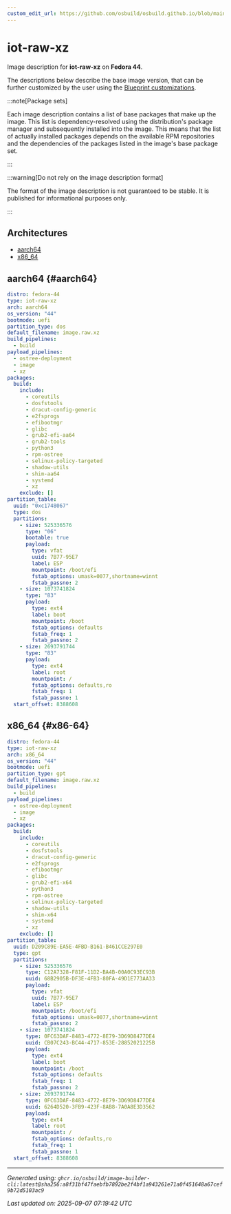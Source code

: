 ```yaml
---
custom_edit_url: https://github.com/osbuild/osbuild.github.io/blob/main/scripts/pull_image_descriptions.py
---
```


# iot-raw-xz

<!--
[//]: # ( DO NOT MODIFY THIS FILE! )
[//]: # ( This content is generated by `scripts/pull_image_descriptions.py` )
[//]: # ( Generated on: 2025-09-07 07:19:42 UTC )
-->

Image description for **iot-raw-xz** on **Fedora 44**.

The descriptions below describe the base image version, that can be further customized by the user using the [Blueprint customizations](../../01-blueprint-reference.md).

:::note[Package sets]

Each image description contains a list of base packages that make up the image. This list is dependency-resolved using the distribution's package manager and subsequently installed into the image. This means that the list of actually installed packages depends on the available RPM repositories and the dependencies of the packages listed in the image's base package set.

:::

:::warning[Do not rely on the image description format]

The format of the image description is not guaranteed to be stable. It is published for informational purposes only.

:::

## Architectures

- [aarch64](#aarch64)
- [x86_64](#x86-64)

## aarch64 {#aarch64}

```yaml
distro: fedora-44
type: iot-raw-xz
arch: aarch64
os_version: "44"
bootmode: uefi
partition_type: dos
default_filename: image.raw.xz
build_pipelines:
  - build
payload_pipelines:
  - ostree-deployment
  - image
  - xz
packages:
  build:
    include:
      - coreutils
      - dosfstools
      - dracut-config-generic
      - e2fsprogs
      - efibootmgr
      - glibc
      - grub2-efi-aa64
      - grub2-tools
      - python3
      - rpm-ostree
      - selinux-policy-targeted
      - shadow-utils
      - shim-aa64
      - systemd
      - xz
    exclude: []
partition_table:
  uuid: "0xc1748067"
  type: dos
  partitions:
    - size: 525336576
      type: "06"
      bootable: true
      payload:
        type: vfat
        uuid: 7B77-95E7
        label: ESP
        mountpoint: /boot/efi
        fstab_options: umask=0077,shortname=winnt
        fstab_passno: 2
    - size: 1073741824
      type: "83"
      payload:
        type: ext4
        label: boot
        mountpoint: /boot
        fstab_options: defaults
        fstab_freq: 1
        fstab_passno: 2
    - size: 2693791744
      type: "83"
      payload:
        type: ext4
        label: root
        mountpoint: /
        fstab_options: defaults,ro
        fstab_freq: 1
        fstab_passno: 1
  start_offset: 8388608
```

## x86_64 {#x86-64}

```yaml
distro: fedora-44
type: iot-raw-xz
arch: x86_64
os_version: "44"
bootmode: uefi
partition_type: gpt
default_filename: image.raw.xz
build_pipelines:
  - build
payload_pipelines:
  - ostree-deployment
  - image
  - xz
packages:
  build:
    include:
      - coreutils
      - dosfstools
      - dracut-config-generic
      - e2fsprogs
      - efibootmgr
      - glibc
      - grub2-efi-x64
      - python3
      - rpm-ostree
      - selinux-policy-targeted
      - shadow-utils
      - shim-x64
      - systemd
      - xz
    exclude: []
partition_table:
  uuid: D209C89E-EA5E-4FBD-B161-B461CCE297E0
  type: gpt
  partitions:
    - size: 525336576
      type: C12A7328-F81F-11D2-BA4B-00A0C93EC93B
      uuid: 68B2905B-DF3E-4FB3-80FA-49D1E773AA33
      payload:
        type: vfat
        uuid: 7B77-95E7
        label: ESP
        mountpoint: /boot/efi
        fstab_options: umask=0077,shortname=winnt
        fstab_passno: 2
    - size: 1073741824
      type: 0FC63DAF-8483-4772-8E79-3D69D8477DE4
      uuid: CB07C243-BC44-4717-853E-28852021225B
      payload:
        type: ext4
        label: boot
        mountpoint: /boot
        fstab_options: defaults
        fstab_freq: 1
        fstab_passno: 2
    - size: 2693791744
      type: 0FC63DAF-8483-4772-8E79-3D69D8477DE4
      uuid: 6264D520-3FB9-423F-8AB8-7A0A8E3D3562
      payload:
        type: ext4
        label: root
        mountpoint: /
        fstab_options: defaults,ro
        fstab_freq: 1
        fstab_passno: 1
  start_offset: 8388608
```


---
*Generated using: `ghcr.io/osbuild/image-builder-cli:latest@sha256:a8f31bf47faebfb7892be2f4bf1a943261e71a0f451648a67cef9b72d5103ac9`*

*Last updated on: 2025-09-07 07:19:42 UTC*
